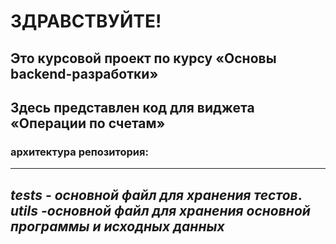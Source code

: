 # ЗДРАВСТВУЙТЕ!
## Это курсовой проект по курсу «Основы backend-разработки»
## Здесь представлен код для виджета «Операции по счетам»
### архитектура репозитория:
---
**_tests - основной файл для хранения тестов_**.
**_utils -основной файл для хранения основной программы и исходных данных_**
---
